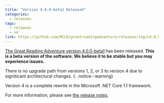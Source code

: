 ```yaml
---
title: "Version 4.0.0-beta1 Released"
categories:
  - releases
tags:
  - releases
  - v4
link: https://github.com/MCLD/greatreadingadventure/releases/tag/v4.0.0-beta1
---
```


[The Great Reading Adventure version 4.0.0-beta1](https://github.com/MCLD/greatreadingadventure/releases/tag/v4.0.0-beta1) has been released. **This is a beta version of the software. We believe it to be stable but you may experience issues.**

There is no upgrade path from versions 1, 2, or 3 to version 4 due to signiticant architectural changes.
{: .notice--warning}

Version 4 is a complete rewrite in the Microsoft .NET Core 1.1 framework.

For more information, please see [the release notes](https://github.com/MCLD/greatreadingadventure/releases/tag/v4.0.0-beta1).
